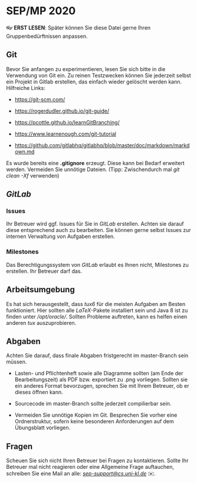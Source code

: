﻿# SEP/MP 2020

:eyeglasses: __ERST LESEN__: Später können Sie diese Datei gerne Ihren Gruppenbedürftnissen anpassen.

## Git

Bevor Sie anfangen zu experimentieren, lesen Sie sich bitte in die Verwendung von Git ein. Zu reinen Testzwecken können Sie jederzeit selbst ein Projekt in Gitlab erstellen, das einfach wieder gelöscht werden kann.
Hilfreiche Links:

* https://git-scm.com/

* https://rogerdudler.github.io/git-guide/

* https://pcottle.github.io/learnGitBranching/

* https://www.learnenough.com/git-tutorial

* https://github.com/gitlabhq/gitlabhq/blob/master/doc/markdown/markdown.md

Es wurde bereits eine __.gitignore__ erzeugt. Diese kann bei Bedarf erweitert werden.
Vermeiden Sie unnötige Dateien. (Tipp: Zwischendurch mal *git clean -Xf* verwenden)

## *GitLab*

### Issues
Ihr Betreuer wird ggf. Issues für Sie in *GitLab* erstellen. Achten sie darauf diese entsprechend auch zu bearbeiten. Sie können gerne selbst Issues zur internen Verwaltung von Aufgaben erstellen.

### Milestones
Das Berechtigungssystem von *GitLab* erlaubt es Ihnen nicht, Milestones zu erstellen. Ihr Betreuer darf das.

## Arbeitsumgebung
Es hat sich herausgestellt, dass *tux6* für die meisten Aufgaben am Besten funktioniert. Hier sollten alle *LaTeX*-Pakete installiert sein und Java 8 ist zu finden unter */opt/oracle/*. Sollten Probleme auftreten, kann es helfen einen anderen *tux* auszuprobieren.

## Abgaben

Achten Sie darauf, dass finale Abgaben fristgerecht im master-Branch sein müssen.

* Lasten- und Pflichtenheft sowie alle Diagramme sollten (am Ende der Bearbeitungszeit) als PDF bzw. exportiert zu .png vorliegen. Sollten sie ein anderes Format bevorzugen, sprechen Sie mit Ihrem Betreuer, ob er dieses öffnen kann.

* Sourcecode im master-Branch sollte jederzeit compilierbar sein.

* Vermeiden Sie unnötige Kopien im Git. Besprechen Sie vorher eine Ordnerstruktur, sofern keine besonderen Anforderungen auf dem Übungsblatt vorliegen.

## Fragen

Scheuen Sie sich nicht Ihren Betreuer bei Fragen zu kontaktieren. Sollte Ihr Betreuer mal nicht reagieren oder eine Allgemeine Frage auftauchen, schreiben Sie eine Mail an alle: *sep-support@cs.uni-kl.de* :envelope:.
